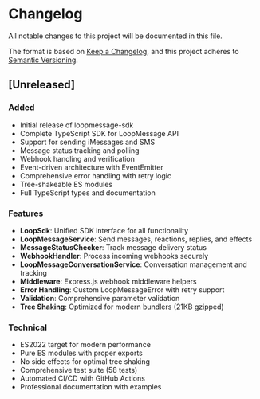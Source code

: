 # Changelog

All notable changes to this project will be documented in this file.

The format is based on [Keep a Changelog](https://keepachangelog.com/en/1.0.0/),
and this project adheres to [Semantic Versioning](https://semver.org/spec/v2.0.0.html).

## [Unreleased]

### Added
- Initial release of loopmessage-sdk
- Complete TypeScript SDK for LoopMessage API
- Support for sending iMessages and SMS
- Message status tracking and polling
- Webhook handling and verification
- Event-driven architecture with EventEmitter
- Comprehensive error handling with retry logic
- Tree-shakeable ES modules
- Full TypeScript types and documentation

### Features
- **LoopSdk**: Unified SDK interface for all functionality
- **LoopMessageService**: Send messages, reactions, replies, and effects
- **MessageStatusChecker**: Track message delivery status
- **WebhookHandler**: Process incoming webhooks securely
- **LoopMessageConversationService**: Conversation management and tracking
- **Middleware**: Express.js webhook middleware helpers
- **Error Handling**: Custom LoopMessageError with retry support
- **Validation**: Comprehensive parameter validation
- **Tree Shaking**: Optimized for modern bundlers (21KB gzipped)

### Technical
- ES2022 target for modern performance
- Pure ES modules with proper exports
- No side effects for optimal tree shaking
- Comprehensive test suite (58 tests)
- Automated CI/CD with GitHub Actions
- Professional documentation with examples